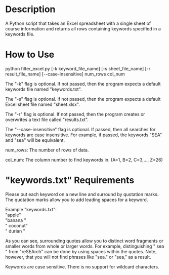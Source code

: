 # Description
A Python script that takes an Excel spreadsheet with a single sheet of course
information and returns all rows containing keywords specified in a keywords file.

# How to Use
python filter\_excel.py [-k keyword\_file\_name]
                        [-s sheet\_file\_name]
                        [-r result\_file\_name]
                        [--case-insensitive]
                        num\_rows
                        col\_num

The "-k" flag is optional. If not passed, then the program expects a default
keywords file named "keywords.txt".

The "-s" flag is optional. If not passed, then the program expects a default
Excel sheet file named "sheet.xlsx".

The "-r" flag is optional. If not passed, then the program creates or
overwrites a text file called "results.txt".

The "--case-insensitive" flag is optional. If passed, then all searches for
keywords are case insensitive. For example, if passed, the keywords "SEA" and
"sea" will be equivalent.

num\_rows: The number of rows of data.

col\_num: The column number to find keywords in. (A=1, B=2, C=3,..., Z=26)

# "keywords.txt" Requirements
Please put each keyword on a new line and surround by quotation marks. The
quotation marks allow you to add leading spaces for a keyword.

Example "keywords.txt":  
"apple"  
"banana "  
" coconut"  
" durian "  

As you can see, surrounding quotes allow you to distinct word fragments
or smaller words from whole or larger words. For example, distinguishing
" sea " from "reSEArch" can be done by using spaces within the quotes. Note,
however, that you will not find phrases like "sea." or "sea," as a result.

Keywords are case sensitive. There is no support for wildcard characters.
